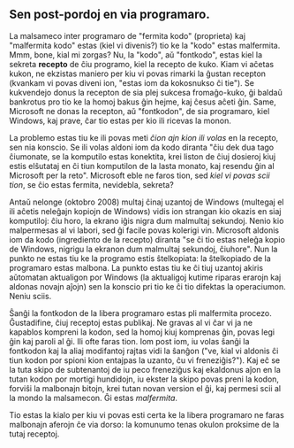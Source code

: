 



<h2>Sen post-pordoj en via programaro.</h2>

La malsameco inter programaro de "fermita kodo" (proprieta) kaj "malfermita kodo" estas (kiel vi divenis?) tio ke la "kodo" estas malfermita. Mmm, bone, kial mi zorgas? Nu, la "kodo", aŭ "fontkodo", estas kiel la sekreta <b>recepto</b> de ĉiu programo, kiel la recepto de kuko. Kiam vi aĉetas kukon, ne ekzistas maniero per kiu vi povas rimarki la ĝustan recepton (kvankam vi povas diveni ion, "estas iom da kokosnukso ĉi tie"). Se kukvendejo donus la recepton de sia plej sukcesa fromaĝo-kuko, ĝi baldaŭ bankrotus pro tio ke la homoj bakus ĝin hejme, kaj ĉesus aĉeti ĝin. Same, Microsoft ne donas la recepton, aŭ "fontkodon", de sia programaro, kiel Windows, kaj prave, ĉar tio estas per kio ili ricevas la monon.

La problemo estas tiu ke ili povas meti <i>ĉion ajn kion ili volas</i> en la recepto, sen nia konscio. Se ili volas aldoni iom da kodo diranta "ĉiu dek dua tago ĉiumonate, se la komputilo estas konektita, krei liston de ĉiuj dosieroj kiuj estis elŝutataj en ĉi tiun komputilon de la lasta monato, kaj resendu ĝin al Microsoft per la reto". Microsoft eble ne faros tion, sed <i>kiel vi povas scii tion</i>, se ĉio estas fermita, nevidebla, sekreta?

Antaŭ nelonge (oktobro 2008) multaj ĉinaj uzantoj de Windows (multegaj el ili aĉetis neleĝajn kopiojn de Windows) vidis ion strangan kio okazis en siaj komputiloj: ĉiu horo, la ekrano iĝis nigra dum malmultaj sekundoj. Nenio kio malpermesas al vi labori, sed ĝi facile povas kolerigi vin. Microsoft aldonis iom da kodo (ingrediento de la recepto) diranta "se ĉi tio estas neleĝa kopio de Windows, nigrigu la ekranon dum malmultaj sekundoj, ĉiuhore". Nun la punkto ne estas tiu ke la programo estis ŝtelkopiata: la ŝtelkopiado de la programaro estas malbona. La punkto estas tiu ke ĉi tiuj uzantoj akiris aŭtomatan aktualigon por Windows (la aktualigoj kutime riparas erarojn kaj aldonas novajn aĵojn) sen la konscio pri tio ke ĉi tio difektas la operaciumon. Neniu sciis.

Ŝanĝi la fontkodon de la libera programaro estas pli malfermita procezo. Ĝustadifine, ĉiuj receptoj estas publikaj. Ne gravas al vi ĉar vi ja ne kapablos kompreni la kodon, sed la homoj kiuj komprenas ĝin, povas legi ĝin kaj paroli al ĝi. Ili ofte faras tion. Iom post iom, iu volas ŝanĝi la fontkodon kaj la aliaj modifantoj rajtas vidi la ŝanĝon ("ve, kial vi aldonis ĉi tiun kodon por spioni kion entajpas la uzanto, ĉu vi freneziĝis?"). Kaj eĉ se la tuta skipo de subtenantoj de iu peco freneziĝus kaj ekaldonus aĵon en la tutan kodon por mortigi hundidojn, iu ekster la skipo povas preni la kodon, forviŝi la malbonajn bitojn, krei tutan novan version el ĝi, kaj permesi scii al la mondo la malsamecon. Ĝi estas <i>malfermita</i>.

Tio estas la kialo per kiu vi povas esti certa ke la libera programaro ne faras malbonajn aferojn ĉe via dorso: la komunumo tenas okulon proksime de la tutaj receptoj.





